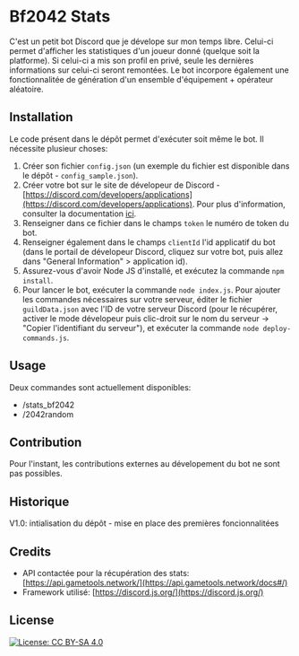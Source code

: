 # Bf2042 Stats

C'est un petit bot Discord que je dévelope sur mon temps libre. Celui-ci permet d'afficher les statistiques d'un joueur donné (quelque soit la platforme). Si celui-ci a mis son profil en privé, seule les dernières informations sur celui-ci seront remontées. Le bot incorpore également une fonctionnalitée de génération d'un ensemble d'équipement + opérateur aléatoire.


## Installation

Le code présent dans le dépôt permet d'exécuter soit même le bot. Il nécessite plusieur choses:  
1. Créer son fichier `config.json` (un exemple du fichier est disponible dans le dépôt - `config_sample.json`).
2. Créer votre bot sur le site de dévelopeur de Discord - [https://discord.com/developers/applications](https://discord.com/developers/applications). Pour plus d'information, consulter la documentation [ici](https://discordjs.guide/preparations/setting-up-a-bot-application.html#creating-your-bot).
3. Renseigner dans ce fichier dans le champs `token` le numéro de token du bot.
4. Renseigner également dans le champs `clientId` l'id applicatif du bot (dans le portail de dévelopeur Discord, cliquez sur votre bot, puis allez dans "General Information" > application id).
5. Assurez-vous d'avoir Node JS d'installé, et exécutez la commande `npm install`.
6. Pour lancer le bot, exécuter la commande `node index.js`. Pour ajouter les commandes nécessaires sur votre serveur, éditer le fichier `guildData.json` avec l'ID de votre serveur Discord (pour le récupérer, activer le mode dévelopeur puis clic-droit sur le nom du serveur -> "Copier l'identifiant du serveur"), et exécuter la commande `node deploy-commands.js`.


## Usage

Deux commandes sont actuellement disponibles:
- /stats_bf2042
- /2042random

## Contribution

Pour l'instant, les contributions externes au dévelopement du bot ne sont pas possibles.

## Historique

V1.0: intialisation du dépôt - mise en place des premières foncionnalitées

## Credits

- API contactée pour la récupération des stats: [https://api.gametools.network/](https://api.gametools.network/docs#/)
- Framework utilisé: [https://discord.js.org/](https://discord.js.org/)

## License

[![License: CC BY-SA 4.0](https://licensebuttons.net/l/by-sa/4.0/80x15.png)](http://creativecommons.org/licenses/by-sa/4.0/)